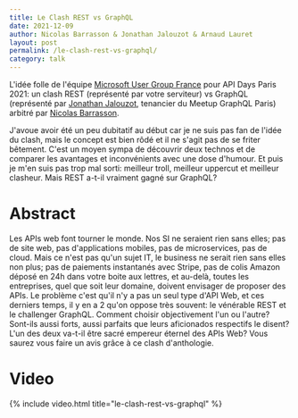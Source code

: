 ```yaml
---
title: Le Clash REST vs GraphQL
date: 2021-12-09
author: Nicolas Barrasson & Jonathan Jalouzot & Arnaud Lauret
layout: post
permalink: /le-clash-rest-vs-graphql/
category: talk
---
```


L'idée folle de l'équipe [Microsoft User Group France](https://www.youtube.com/channel/UCIuBHEwIFRjwRMm9--Ga1vg) pour API Days Paris 2021: un clash REST (représenté par votre serviteur) vs GraphQL (représenté par [Jonathan Jalouzot](https://twitter.com/CaptainJojo42), tenancier du Meetup GraphQL Paris) arbitré par [Nicolas Barrasson](https://twitter.com/nbarrasson).
<!--more-->
J'avoue avoir été un peu dubitatif au début car je ne suis pas fan de l'idée du clash, mais le concept est bien rôdé et il ne s'agit pas de se friter bêtement.
C'est un moyen sympa de découvrir deux technos et de comparer les avantages et inconvénients avec une dose d'humour.
Et puis je m'en suis pas trop mal sorti: meilleur troll, meilleur uppercut et meilleur clasheur.
Mais REST a-t-il vraiment gagné sur GraphQL? 

# Abstract

Les APIs web font tourner le monde. Nos SI ne seraient rien sans elles; pas de site web, pas d'applications mobiles, pas de microservices, pas de cloud. Mais ce n'est pas qu'un sujet IT, le business ne serait rien sans elles non plus; pas de paiements instantanés avec Stripe, pas de colis Amazon déposé en 24h dans votre boite aux lettres, et au-delà, toutes les entreprises, quel que soit leur domaine, doivent envisager de proposer des APIs.
Le problème c'est qu'il n'y a pas un seul type d'API Web, et ces derniers temps, il y en a 2 qu'on oppose très souvent: le vénérable REST et le challenger GraphQL.
Comment choisir objectivement l'un ou l'autre?
Sont-ils aussi forts, aussi parfaits que leurs aficionados respectifs le disent?
L'un des deux va-t-il être sacré empereur éternel des APIs Web?
Vous saurez vous faire un avis grâce à ce clash d'anthologie.

# Video

{% include video.html title="le-clash-rest-vs-graphql" %}


